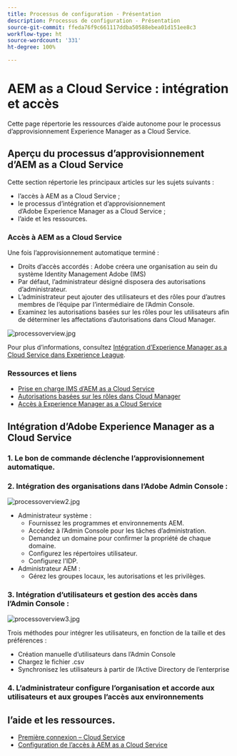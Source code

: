 ```yaml
---
title: Processus de configuration - Présentation
description: Processus de configuration - Présentation
source-git-commit: ffeda76f9c661117ddba50588ebea01d151ee8c3
workflow-type: ht
source-wordcount: '331'
ht-degree: 100%

---
```



# AEM as a Cloud Service : intégration et accès

Cette page répertorie les ressources d’aide autonome pour le processus d’approvisionnement Experience Manager as a Cloud Service.

## Aperçu du processus d’approvisionnement d’AEM as a Cloud Service

Cette section répertorie les principaux articles sur les sujets suivants :

* l’accès à AEM as a Cloud Service ;
* le processus d’intégration et d’approvisionnement d’Adobe Experience Manager as a Cloud Service ;
* l’aide et les ressources.


### Accès à AEM as a Cloud Service

Une fois l’approvisionnement automatique terminé :

* Droits d’accès accordés : Adobe créera une organisation au sein du système Identity Management Adobe (IMS)
* Par défaut, l’administrateur désigné disposera des autorisations d’administrateur.
* L’administrateur peut ajouter des utilisateurs et des rôles pour d’autres membres de l’équipe par l’intermédiaire de l’Admin Console.
* Examinez les autorisations basées sur les rôles pour les utilisateurs afin de déterminer les affectations d’autorisations dans Cloud Manager.

![processoverview.jpg](assets/processOverview.jpg)


Pour plus d’informations, consultez [Intégration d’Experience Manager as a Cloud Service dans Experience League](https://experienceleague.adobe.com/docs/experience-manager-cloud-service/onboarding/home.html?lang=fr).

### Ressources et liens

* [Prise en charge IMS d’AEM as a Cloud Service](https://experienceleague.adobe.com/docs/experience-manager-cloud-service/security/ims-support.html?lang=fr)
* [Autorisations basées sur les rôles dans Cloud Manager](https://experienceleague.adobe.com/docs/experience-manager-cloud-service/onboarding/what-is-required/role-based-permissions.html?lang=fr#what-is-required)
* [Accès à Experience Manager as a Cloud Service](https://experienceleague.adobe.com/docs/experience-manager-cloud-service/onboarding/getting-access/navigation.html?lang=fr#getting-access)


## Intégration d’Adobe Experience Manager as a Cloud Service

### 1. Le bon de commande déclenche l’approvisionnement automatique.

### 2. Intégration des organisations dans l’Adobe Admin Console :

![processoverview2.jpg](assets/processOverview2.jpg)

* Administrateur système :
   * Fournissez les programmes et environnements AEM.
   * Accédez à l’Admin Console pour les tâches d’administration.
   * Demandez un domaine pour confirmer la propriété de chaque domaine.
   * Configurez les répertoires utilisateur.
   * Configurez l’IDP.
* Administrateur AEM :
   * Gérez les groupes locaux, les autorisations et les privilèges.

### 3. Intégration d’utilisateurs et gestion des accès dans l’Admin Console :

![processoverview3.jpg](assets/processOverview3.jpg)

Trois méthodes pour intégrer les utilisateurs, en fonction de la taille et des préférences :
* Création manuelle d’utilisateurs dans l’Admin Console
* Chargez le fichier .csv
* Synchronisez les utilisateurs à partir de l’Active Directory
de l’enterprise

### 4. L’administrateur configure l’organisation et accorde aux utilisateurs et aux groupes l’accès aux environnements

## l’aide et les ressources.

* [Première connexion – Cloud Service](/help/journey-onboarding/sysadmin/learning-path-aem-users.md)
* [Configuration de l’accès à AEM as a Cloud Service](https://experienceleague.adobe.com/docs/experience-manager-learn/cloud-service/accessing/overview.html?lang=fr#accessing)
